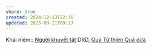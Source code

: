 ```yaml
---
share: true
created: 2024-12-13T22:10
updated: 2025-09-21T09:17
---
```

Khái niệm:: [Người khuyết tật](Ng%C6%B0%E1%BB%9Di%20khuy%E1%BA%BFt%20t%E1%BA%ADt.md)
DRD,
[Quỹ Từ thiện Quả dừa](https://www.facebook.com/p/Quỹ-Từ-thiện-Quả-dừa-61558483393312%2f)
